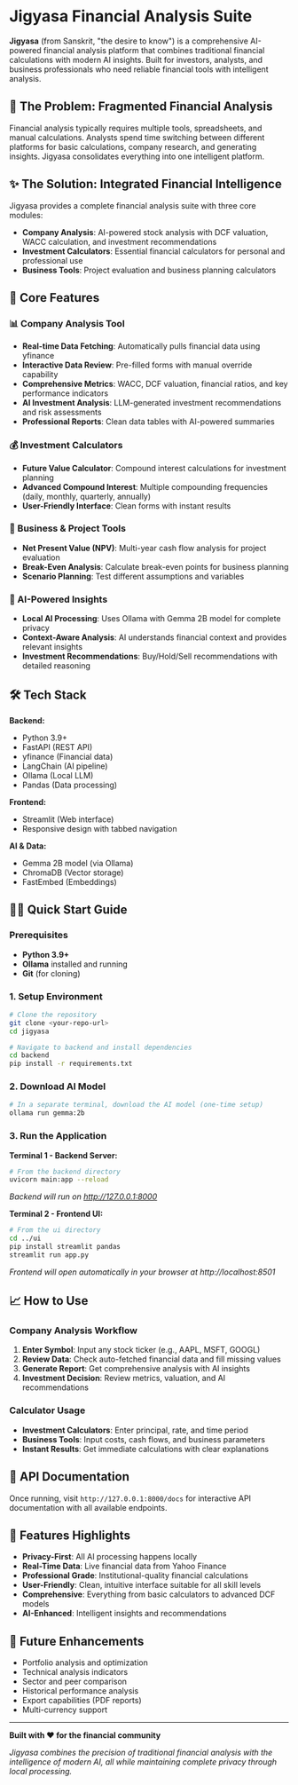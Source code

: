 # Jigyasa Financial Analysis Suite

**Jigyasa** (from Sanskrit, "the desire to know") is a comprehensive AI-powered financial analysis platform that combines traditional financial calculations with modern AI insights. Built for investors, analysts, and business professionals who need reliable financial tools with intelligent analysis.

## 🚀 The Problem: Fragmented Financial Analysis

Financial analysis typically requires multiple tools, spreadsheets, and manual calculations. Analysts spend time switching between different platforms for basic calculations, company research, and generating insights. Jigyasa consolidates everything into one intelligent platform.

## ✨ The Solution: Integrated Financial Intelligence

Jigyasa provides a complete financial analysis suite with three core modules:
- **Company Analysis**: AI-powered stock analysis with DCF valuation, WACC calculation, and investment recommendations
- **Investment Calculators**: Essential financial calculators for personal and professional use
- **Business Tools**: Project evaluation and business planning calculators

## 🎯 Core Features

### 📊 Company Analysis Tool
- **Real-time Data Fetching**: Automatically pulls financial data using yfinance
- **Interactive Data Review**: Pre-filled forms with manual override capability
- **Comprehensive Metrics**: WACC, DCF valuation, financial ratios, and key performance indicators
- **AI Investment Analysis**: LLM-generated investment recommendations and risk assessments
- **Professional Reports**: Clean data tables with AI-powered summaries

### 💰 Investment Calculators
- **Future Value Calculator**: Compound interest calculations for investment planning
- **Advanced Compound Interest**: Multiple compounding frequencies (daily, monthly, quarterly, annually)
- **User-Friendly Interface**: Clean forms with instant results

### 🏢 Business & Project Tools
- **Net Present Value (NPV)**: Multi-year cash flow analysis for project evaluation
- **Break-Even Analysis**: Calculate break-even points for business planning
- **Scenario Planning**: Test different assumptions and variables

### 🤖 AI-Powered Insights
- **Local AI Processing**: Uses Ollama with Gemma 2B model for complete privacy
- **Context-Aware Analysis**: AI understands financial context and provides relevant insights
- **Investment Recommendations**: Buy/Hold/Sell recommendations with detailed reasoning

## 🛠️ Tech Stack

**Backend:**
- Python 3.9+
- FastAPI (REST API)
- yfinance (Financial data)
- LangChain (AI pipeline)
- Ollama (Local LLM)
- Pandas (Data processing)

**Frontend:**
- Streamlit (Web interface)
- Responsive design with tabbed navigation

**AI & Data:**
- Gemma 2B model (via Ollama)
- ChromaDB (Vector storage)
- FastEmbed (Embeddings)

## 🏃‍♀️ Quick Start Guide

### Prerequisites
- **Python 3.9+**
- **Ollama** installed and running
- **Git** (for cloning)

### 1. Setup Environment

```bash
# Clone the repository
git clone <your-repo-url>
cd jigyasa

# Navigate to backend and install dependencies
cd backend
pip install -r requirements.txt
```

### 2. Download AI Model
```bash
# In a separate terminal, download the AI model (one-time setup)
ollama run gemma:2b
```

### 3. Run the Application

**Terminal 1 - Backend Server:**
```bash
# From the backend directory
uvicorn main:app --reload
```
*Backend will run on http://127.0.0.1:8000*

**Terminal 2 - Frontend UI:**
```bash
# From the ui directory
cd ../ui
pip install streamlit pandas
streamlit run app.py
```
*Frontend will open automatically in your browser at http://localhost:8501*

## 📈 How to Use

### Company Analysis Workflow
1. **Enter Symbol**: Input any stock ticker (e.g., AAPL, MSFT, GOOGL)
2. **Review Data**: Check auto-fetched financial data and fill missing values
3. **Generate Report**: Get comprehensive analysis with AI insights
4. **Investment Decision**: Review metrics, valuation, and AI recommendations

### Calculator Usage
- **Investment Calculators**: Enter principal, rate, and time period
- **Business Tools**: Input costs, cash flows, and business parameters
- **Instant Results**: Get immediate calculations with clear explanations

## 🔧 API Documentation

Once running, visit `http://127.0.0.1:8000/docs` for interactive API documentation with all available endpoints.

## 🎨 Features Highlights

- **Privacy-First**: All AI processing happens locally
- **Real-Time Data**: Live financial data from Yahoo Finance
- **Professional Grade**: Institutional-quality financial calculations
- **User-Friendly**: Clean, intuitive interface suitable for all skill levels
- **Comprehensive**: Everything from basic calculators to advanced DCF models
- **AI-Enhanced**: Intelligent insights and recommendations

## 🚀 Future Enhancements

- Portfolio analysis and optimization
- Technical analysis indicators
- Sector and peer comparison
- Historical performance analysis
- Export capabilities (PDF reports)
- Multi-currency support

---

**Built with ❤️ for the financial community**

*Jigyasa combines the precision of traditional financial analysis with the intelligence of modern AI, all while maintaining complete privacy through local processing.*
